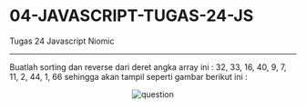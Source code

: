# 04-JAVASCRIPT-TUGAS-24-JS
Tugas 24 Javascript Niomic
<hr>
Buatlah sorting dan reverse dari deret angka array ini : 32, 33, 16, 40, 9, 7, 11, 2, 44, 1, 66 sehingga akan tampil seperti gambar berikut ini :<br>
<p align="center">
  <img src="https://lh3.googleusercontent.com/D-Jw4AYk7Hze3nBlqqzbIzMzd72g2oy6Ls4TvMg7NvZq-LTVL_9hrlMnqH3I-RXQd0MIM9lkLzQmu2YGqo0gXoG8_UfFsIn-A9dllEqQCzrMMs31mbW0NDCIjfRO0KPAEqlovq2L" alt="question"  />
</p>
